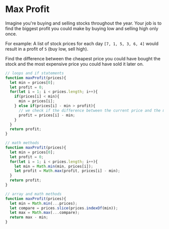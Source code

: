 # Max Profit

Imagine you're buying and selling stocks throughout the year. Your job is to find the biggest profit you could make by buying low and selling high only once. 

For example: A list of stock prices for each day `[7, 1, 5, 3, 6, 4]` would result in a profit of `5` (buy low, sell high).

Find the difference between the cheapest price you could have bought the stock and the most expensive price you could have sold it later on. 

```js
// loops and if statements 
function maxProfit(prices){
  let min = prices[0];
  let profit = 0;
  for(let i = 1; i < prices.length; i++){
    if(prices[i] < min){
      min = prices[i];
    } else if(prices[i] - min > profit){ 
      // we check if the difference between the current price and the min is greater than the current profit
      profit = prices[i] - min;
    }
  }
  return profit;
}
```

```js
// math methods
function maxProfit(prices){
  let min = prices[0];
  let profit = 0;
  for(let i = 1; i < prices.length; i++){
    let min = Math.min(min, prices[i]);
    let profit = Math.max(profit, prices[i] - min);
  }
  return profit;
}
```

```js
// array and math methods
function maxProfit(prices){
  let min = Math.min(...prices);
  let compare = prices.slice(prices.indexOf(min));
  let max = Math.max(...compare);
  return max - min;
}
```
